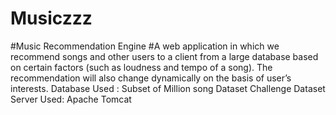 # Musiczzz
#Music Recommendation Engine
#A web application in which we recommend songs and other users to a client from a large database based on certain factors (such as loudness and tempo of a song). The recommendation will also change dynamically on the basis of user’s interests.
Database Used : Subset of Million song Dataset Challenge Dataset 
Server Used: Apache Tomcat

